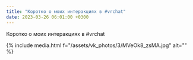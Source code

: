 ```yaml
---
title: "Коротко о моих интеракциях в #vrchat"
date: 2023-03-26 06:01:00 +0300
---
```


Коротко о моих интеракциях в #vrchat

{% include media.html f="/assets/vk_photos/3/MVeOk8_zsMA.jpg" alt="" %}
